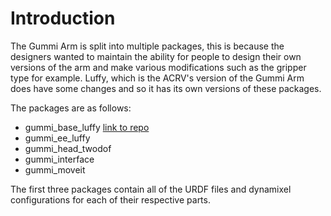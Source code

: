 # Introduction
The Gummi Arm is split into multiple packages, this is because the designers wanted to maintain the ability for people to design their own versions of the arm and make various modifications such as the gripper type for example. Luffy, which is the ACRV's version of the Gummi Arm does have some changes and so it has its own versions of these packages. 

The packages are as follows:
- gummi_base_luffy [link to repo](https://github.com/nortonkellyboxall/gummi_base_luffy)
- gummi_ee_luffy
- gummi_head_twodof
- gummi_interface
- gummi_moveit

The first three packages contain all of the URDF files and dynamixel configurations for each of their respective parts. 
